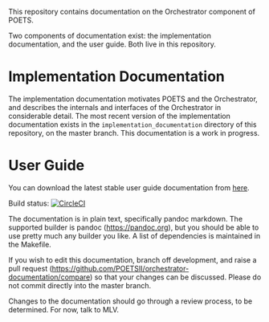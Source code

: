 This repository contains documentation on the Orchestrator component of
POETS.

Two components of documentation exist: the implementation documentation, and
the user guide. Both live in this repository.

# Implementation Documentation

The implementation documentation motivates POETS and the Orchestrator, and
describes the internals and interfaces of the Orchestrator in considerable
detail. The most recent version of the implementation documentation exists in
the `implementation_documentation` directory of this repository, on the master
branch. This documentation is a work in progress.

# User Guide

You can download the latest stable user guide documentation from
[here](https://github.com/POETSII/orchestrator-documentation/releases).

Build status: [![CircleCI](https://circleci.com/gh/POETSII/orchestrator-documentation.svg?style=svg)](https://circleci.com/gh/POETSII/orchestrator-documentation)

The documentation is in plain text, specifically pandoc markdown. The supported
builder is pandoc (https://pandoc.org), but you should be able to use pretty
much any builder you like. A list of dependencies is maintained in the
Makefile.

If you wish to edit this documentation, branch off development, and raise a
pull request (https://github.com/POETSII/orchestrator-documentation/compare) so
that your changes can be discussed. Please do not commit directly into the
master branch.

Changes to the documentation should go through a review process, to be
determined. For now, talk to MLV.
